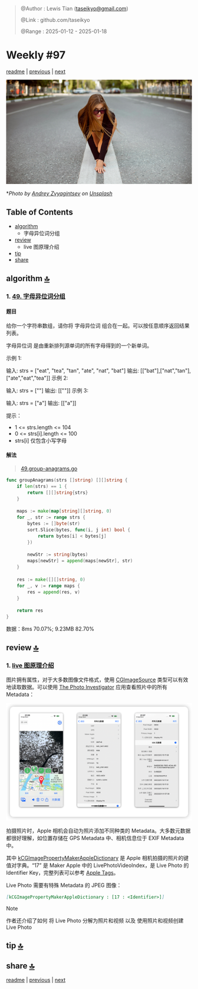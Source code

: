 > @Author  : Lewis Tian (taseikyo@gmail.com)
>
> @Link    : github.com/taseikyo
>
> @Range   : 2025-01-12 - 2025-01-18

# Weekly #97

[readme](../README.md) | [previous](202501W2.md) | [next](202501W4.md)

![](../images/2025/01/andrey-zvyagintsev-7N2NUZ9Vr40-unsplash.jpg "Weekly #97")

\**Photo by [Andrey Zvyagintsev](https://unsplash.com/@zvandrei) on [Unsplash](https://unsplash.com/photos/woman-in-black-and-white-long-sleeve-shirt-standing-on-road-during-daytime-7N2NUZ9Vr40)*      

## Table of Contents

- [algorithm](#algorithm-)
	- 字母异位词分组
- [review](#review-)
	- live 图原理介绍
- [tip](#tip-)
- [share](#share-)

## algorithm [🔝](#weekly-97)

### 1. [49. 字母异位词分组](https://leetcode.cn/problems/group-anagrams/description/?envType=study-plan-v2&envId=top-100-liked)

#### 题目

给你一个字符串数组，请你将 字母异位词 组合在一起。可以按任意顺序返回结果列表。

字母异位词 是由重新排列源单词的所有字母得到的一个新单词。

 

示例 1:

输入: strs = ["eat", "tea", "tan", "ate", "nat", "bat"]
输出: [["bat"],["nat","tan"],["ate","eat","tea"]]
示例 2:

输入: strs = [""]
输出: [[""]]
示例 3:

输入: strs = ["a"]
输出: [["a"]]

提示：

- 1 <= strs.length <= 104
- 0 <= strs[i].length <= 100
- strs[i] 仅包含小写字母

#### 解法

> [49.group-anagrams.go](../code/leetcode/49.group-anagrams.go)

```go
func groupAnagrams(strs []string) [][]string {
    if len(strs) == 1 {
        return [][]string{strs}
    }

    maps := make(map[string][]string, 0)
    for _, str := range strs {
        bytes := []byte(str)
        sort.Slice(bytes, func(i, j int) bool {
            return bytes[i] < bytes[j]
        })

        newStr := string(bytes)
        maps[newStr] = append(maps[newStr], str)
    }

    res := make([][]string, 0)
    for _, v := range maps {
        res = append(res, v)
    }

    return res
}
```

数据：8ms 70.07%; 9.23MB 82.70%

## review [🔝](#weekly-97)

### 1. [live 图原理介绍](https://github.com/LLLLLayer/Live-Photos)

图片拥有属性，对于大多数图像文件格式，使用 [CGImageSource](https://developer.apple.com/documentation/imageio/cgimagesource) 类型可以有效地读取数据。可以使用 [The Photo Investigator](https://apps.apple.com/us/app/photo-investigator-view-edit/id571574618) 应用查看照片中的所有 Metadata：

![](../images/2025/01/ThePhotoInvestigator.png)

拍摄照片时，Apple 相机会自动为照片添加不同种类的 Metadata。大多数元数据都很好理解，如位置存储在 GPS Metadata 中、相机信息位于 EXIF Metadata 中。

其中 [kCGImagePropertyMakerAppleDictionary](https://developer.apple.com/documentation/imageio/kcgimagepropertymakerappledictionary) 是 Apple 相机拍摄的照片的键值对字典。“17” 是 Maker Apple 中的 LivePhotoVideoIndex，是 Live Photo 的 Identifier Key，完整列表可以参考 [Apple Tags](https://exiftool.org/TagNames/Apple.html)。

Live Photo 需要有特殊 Metadata 的 JPEG 图像：

```Markdown
[kCGImagePropertyMakerAppleDictionary : [17 : <Identifier>]]
```

> [!NOTE]  
> 作者还介绍了如何 将 Live Photo 分解为照片和视频 以及 使用照片和视频创建 Live Photo

## tip [🔝](#weekly-97)

## share [🔝](#weekly-97)

[readme](../README.md) | [previous](202501W2.md) | [next](202501W4.md)
